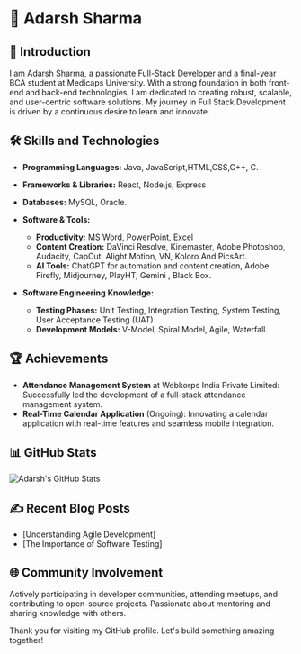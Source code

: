 # 🌟 Adarsh Sharma

## 👋 Introduction
I am Adarsh Sharma, a passionate Full-Stack Developer and a final-year BCA student at Medicaps University. With a strong foundation in both front-end and back-end technologies,
I am dedicated to creating robust, scalable, and user-centric software solutions. 
My journey in Full Stack Development is driven by a continuous desire to learn and innovate.

## 🛠 Skills and Technologies
- **Programming Languages:** Java, JavaScript,HTML,CSS,C++, C.  
- **Frameworks & Libraries:** React, Node.js, Express
- **Databases:** MySQL, Oracle.
  
- **Software & Tools:** 
  - **Productivity:** MS Word, PowerPoint, Excel
  - **Content Creation:** DaVinci Resolve, Kinemaster, Adobe Photoshop, Audacity, CapCut, Alight Motion, VN, Koloro And PicsArt.
  - **AI Tools:** ChatGPT for automation and content creation, Adobe Firefly, Midjourney, PlayHT, Gemini , Black Box.
- **Software Engineering Knowledge:**
  - **Testing Phases:** Unit Testing, Integration Testing, System Testing, User Acceptance Testing (UAT)
  - **Development Models:** V-Model, Spiral Model, Agile, Waterfall.

## 🏆 Achievements
- **Attendance Management System** at Webkorps India Private Limited: Successfully led the development of a full-stack attendance management system.
- **Real-Time Calendar Application** (Ongoing): Innovating a calendar application with real-time features and seamless mobile integration.

## 📊 GitHub Stats
![Adarsh's GitHub Stats](https://github-readme-stats.vercel.app/api?username=Adarssh&show_icons=true&theme=radical)

## ✍️ Recent Blog Posts
- [Understanding Agile Development]
- [The Importance of Software Testing]

## 🌐 Community Involvement
Actively participating in developer communities, attending meetups, and contributing to open-source projects. Passionate about mentoring and sharing knowledge with others.


Thank you for visiting my GitHub profile. Let's build something amazing together!
